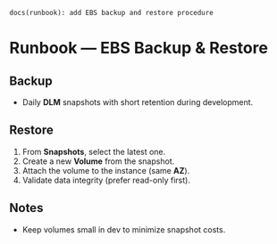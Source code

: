 `docs(runbook): add EBS backup and restore procedure`
# Runbook — EBS Backup & Restore

## Backup
- Daily **DLM** snapshots with short retention during development.

## Restore
1. From **Snapshots**, select the latest one.
2. Create a new **Volume** from the snapshot.
3. Attach the volume to the instance (same **AZ**).
4. Validate data integrity (prefer read-only first).

## Notes
- Keep volumes small in dev to minimize snapshot costs.
